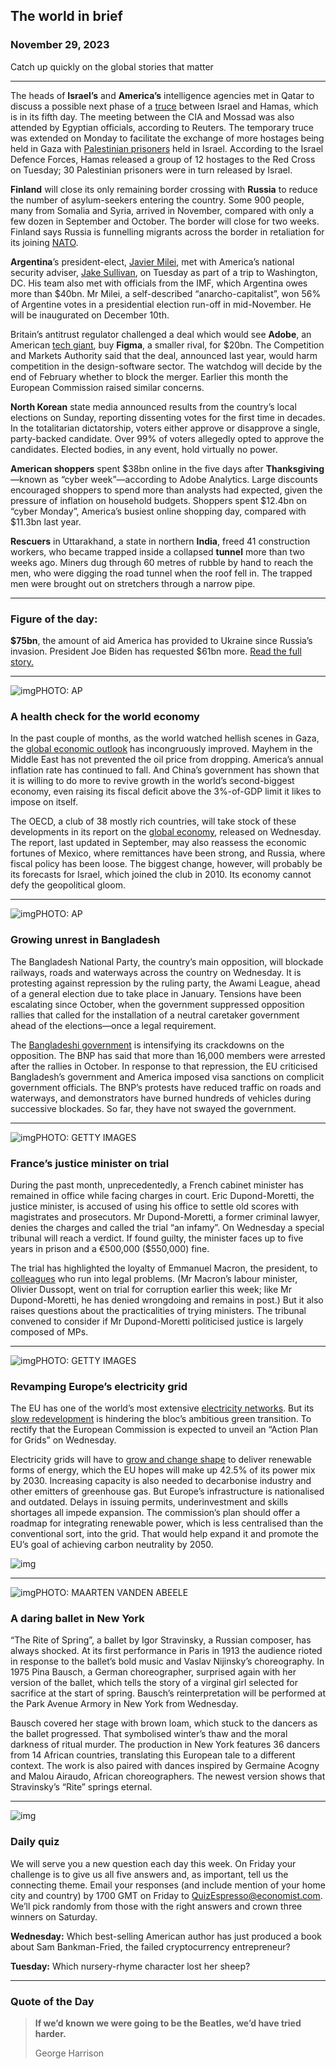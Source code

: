 ## The world in brief

### November 29, 2023

Catch up quickly on the global stories that matter



------



The heads of **Israel’s** and **America’s** intelligence agencies met in Qatar to discuss a possible next phase of a [truce](https://www.economist.com/middle-east-and-africa/2023/11/26/a-brutal-battle-for-southern-gaza-beckons-after-the-truce-ends) between Israel and Hamas, which is in its fifth day. The meeting between the CIA and Mossad was also attended by Egyptian officials, according to Reuters. The temporary truce was extended on Monday to facilitate the exchange of more hostages being held in Gaza with [Palestinian prisoners](https://www.economist.com/interactive/the-economist-explains/2023/11/27/who-are-the-palestinians-in-israels-prisons) held in Israel. According to the Israel Defence Forces, Hamas released a group of 12 hostages to the Red Cross on Tuesday; 30 Palestinian prisoners were in turn released by Israel.

**Finland** will close its only remaining border crossing with **Russia** to reduce the number of asylum-seekers entering the country. Some 900 people, many from Somalia and Syria, arrived in November, compared with only a few dozen in September and October. The border will close for two weeks. Finland says Russia is funnelling migrants across the border in retaliation for its joining [NATO](https://www.economist.com/europe/2023/03/22/finland-has-turkeys-approval-and-can-at-last-join-nato).

**Argentina**’s president-elect, [Javier Milei](https://www.economist.com/the-americas/2023/11/23/javier-milei-will-be-argentinas-first-libertarian-president), met with America’s national security adviser, [Jake Sullivan](https://www.economist.com/united-states/2023/11/16/why-america-struggles-to-make-friends-abroad), on Tuesday as part of a trip to Washington, DC. His team also met with officials from the IMF, which Argentina owes more than $40bn. Mr Milei, a self-described “anarcho-capitalist”, won 56% of Argentine votes in a presidential election run-off in mid-November. He will be inaugurated on December 10th.

Britain’s antitrust regulator challenged a deal which would see **Adobe**, an American [tech giant](https://www.economist.com/business/2021/10/16/how-adobe-became-silicon-valleys-quiet-reinventor), buy **Figma**, a smaller rival, for $20bn. The Competition and Markets Authority said that the deal, announced last year, would harm competition in the design-software sector. The watchdog will decide by the end of February whether to block the merger. Earlier this month the European Commission raised similar concerns.

**North Korean** state media announced results from the country’s local elections on Sunday, reporting dissenting votes for the first time in decades. In the totalitarian dictatorship, voters either approve or disapprove a single, party-backed candidate. Over 99% of voters allegedly opted to approve the candidates. Elected bodies, in any event, hold virtually no power.

**American shoppers** spent $38bn online in the five days after **Thanksgiving**—known as “cyber week”—according to Adobe Analytics. Large discounts encouraged shoppers to spend more than analysts had expected, given the pressure of inflation on household budgets. Shoppers spent $12.4bn on “cyber Monday”, America’s busiest online shopping day, compared with $11.3bn last year.

**Rescuers** in Uttarakhand, a state in northern **India**, freed 41 construction workers, who became trapped inside a collapsed **tunnel** more than two weeks ago. Miners dug through 60 metres of rubble by hand to reach the men, who were digging the road tunnel when the roof fell in. The trapped men were brought out on stretchers through a narrow pipe.



------



### Figure of the day: 

**$75bn**, the amount of aid America has provided to Ukraine since Russia’s invasion. President Joe Biden has requested $61bn more. [Read the full story.](https://www.economist.com/europe/2023/11/27/ukraines-new-enemy-war-fatigue-in-the-west)



------



![img](https://niceboy.online/insight/public/Espresso/PHOTOS/20231202_dap321.jpg)PHOTO: AP

### A health check for the world economy

In the past couple of months, as the world watched hellish scenes in Gaza, the [global economic outlook](https://www.economist.com/leaders/2023/11/02/the-world-economy-is-defying-gravity-that-cannot-last) has incongruously improved. Mayhem in the Middle East has not prevented the oil price from dropping. America’s annual inflation rate has continued to fall. And China’s government has shown that it is willing to do more to revive growth in the world’s second-biggest economy, even raising its fiscal deficit above the 3%-of-GDP limit it likes to impose on itself.

The OECD, a club of 38 mostly rich countries, will take stock of these developments in its report on the [global economy](https://www.economist.com/briefing/2023/11/02/markets-think-interest-rates-could-stay-high-for-a-decade-or-more), released on Wednesday. The report, last updated in September, may also reassess the economic fortunes of Mexico, where remittances have been strong, and Russia, where fiscal policy has been loose. The biggest change, however, will probably be its forecasts for Israel, which joined the club in 2010. Its economy cannot defy the geopolitical gloom.



------



![img](https://niceboy.online/insight/public/Espresso/PHOTOS/20231202_dap318.jpg)PHOTO: AP

### Growing unrest in Bangladesh

The Bangladesh National Party, the country’s main opposition, will blockade railways, roads and waterways across the country on Wednesday. It is protesting against repression by the ruling party, the Awami League, ahead of a general election due to take place in January. Tensions have been escalating since October, when the government suppressed opposition rallies that called for the installation of a neutral caretaker government ahead of the elections—once a legal requirement.

The [Bangladeshi government](https://www.economist.com/asia/2023/03/01/bangladeshs-economic-miracle-is-in-jeopardy) is intensifying its crackdowns on the opposition. The BNP has said that more than 16,000 members were arrested after the rallies in October. In response to that repression, the EU criticised Bangladesh’s government and America imposed visa sanctions on complicit government officials. The BNP’s protests have reduced traffic on roads and waterways, and demonstrators have burned hundreds of vehicles during successive blockades. So far, they have not swayed the government.



------



![img](https://niceboy.online/insight/public/Espresso/PHOTOS/20231202_dap314.jpg)PHOTO: GETTY IMAGES

### France’s justice minister on trial

During the past month, unprecedentedly, a French cabinet minister has remained in office while facing charges in court. Eric Dupond-Moretti, the justice minister, is accused of using his office to settle old scores with magistrates and prosecutors. Mr Dupond-Moretti, a former criminal lawyer, denies the charges and called the trial “an infamy”. On Wednesday a special tribunal will reach a verdict. If found guilty, the minister faces up to five years in prison and a €500,000 ($550,000) fine.

The trial has highlighted the loyalty of Emmanuel Macron, the president, to [colleagues](https://www.economist.com/europe/2020/07/09/an-unknown-prime-minister-reinforces-macrons-centralised-presidency) who run into legal problems. (Mr Macron’s labour minister, Olivier Dussopt, went on trial for corruption earlier this week; like Mr Dupond-Moretti, he has denied wrongdoing and remains in post.) But it also raises questions about the practicalities of trying ministers. The tribunal convened to consider if Mr Dupond-Moretti politicised justice is largely composed of MPs.



------



![img](https://niceboy.online/insight/public/Espresso/PHOTOS/20231202_dap316.jpg)PHOTO: GETTY IMAGES

### Revamping Europe’s electricity grid

The EU has one of the world’s most extensive [electricity networks](https://www.economist.com/business/2023/09/28/can-europes-power-grid-cope-with-the-green-transition). But its [slow redevelopment](https://www.economist.com/europe/2022/10/27/europes-gas-and-electrical-grids-need-expanding) is hindering the bloc’s ambitious green transition. To rectify that the European Commission is expected to unveil an “Action Plan for Grids” on Wednesday.

Electricity grids will have to [grow and change shape](https://www.economist.com/technology-quarterly/2023/04/05/the-electric-grid-is-about-to-be-transformed) to deliver renewable forms of energy, which the EU hopes will make up 42.5% of its power mix by 2030. Increasing capacity is also needed to decarbonise industry and other emitters of greenhouse gas. But Europe’s infrastructure is nationalised and outdated. Delays in issuing permits, underinvestment and skills shortages all impede expansion. The commission’s plan should offer a roadmap for integrating renewable power, which is less centralised than the conventional sort, into the grid. That would help expand it and promote the EU’s goal of achieving carbon neutrality by 2050.

![img](https://niceboy.online/insight/public/Espresso/PHOTOS/20231202_DAM969.jpg)



------



![img](https://niceboy.online/insight/public/Espresso/PHOTOS/20231202_dap313.jpg)PHOTO: MAARTEN VANDEN ABEELE

### A daring ballet in New York

“The Rite of Spring”, a ballet by Igor Stravinsky, a Russian composer, has always shocked. At its first performance in Paris in 1913 the audience rioted in response to the ballet’s bold music and Vaslav Nijinsky’s choreography. In 1975 Pina Bausch, a German choreographer, surprised again with her version of the ballet, which tells the story of a virginal girl selected for sacrifice at the start of spring. Bausch’s reinterpretation will be performed at the Park Avenue Armory in New York from Wednesday.

Bausch covered her stage with brown loam, which stuck to the dancers as the ballet progressed. That symbolised winter’s thaw and the moral darkness of ritual murder. The production in New York features 36 dancers from 14 African countries, translating this European tale to a different context. The work is also paired with dances inspired by Germaine Acogny and Malou Airaudo, African choreographers. The newest version shows that Stravinsky’s “Rite” springs eternal.



------



![img](https://niceboy.online/insight/public/Espresso/PHOTOS/QuizNEW_197.jpeg)

### Daily quiz

We will serve you a new question each day this week. On Friday your challenge is to give us all five answers and, as important, tell us the connecting theme. Email your responses (and include mention of your home city and country) by 1700 GMT on Friday to [QuizEspresso@economist.com](https://mail.google.com/mail/?view=cm&fs=1&tf=1&to=QuizEspresso@economist.com). We’ll pick randomly from those with the right answers and crown three winners on Saturday.

**Wednesday:** Which best-selling American author has just produced a book about Sam Bankman-Fried, the failed cryptocurrency entrepreneur?

**Tuesday:** Which nursery-rhyme character lost her sheep?



------



### Quote of the Day

> **If we’d known we were going to be the Beatles, we’d have tried harder.**
>
> George Harrison



